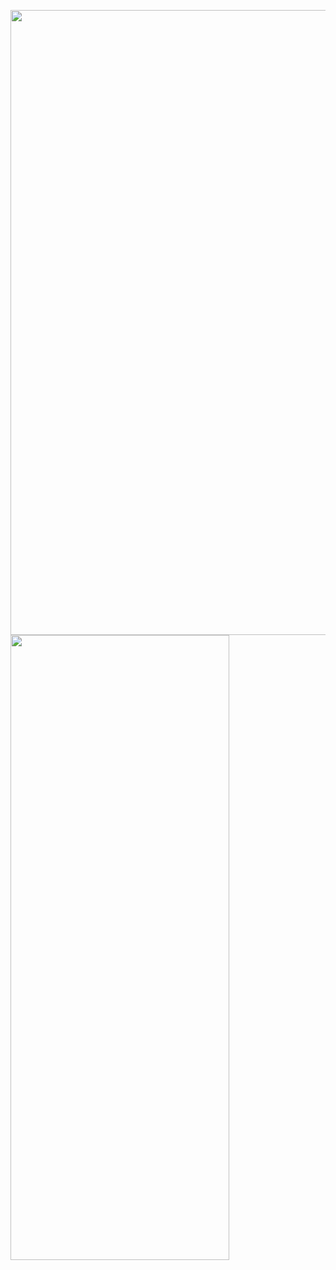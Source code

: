 <p>
  <img src = "https://github.com/Hitesh910/Quickstarter/assets/154861495/bf65bab0-7455-443c-af2f-8c90768ea3b4"height="1000"width="3500"/>
  <img src = "https://github.com/Hitesh910/Quickstarter/assets/154861495/d4c96016-5b50-4a16-9d9b-7d2d09d60470"height="1000"width="350"/>
</p>
